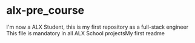 # alx-pre_course
  I'm now a ALX Student, this is my first repository as a full-stack engineer
  This file is mandatory in all ALX School projectsMy first readme
